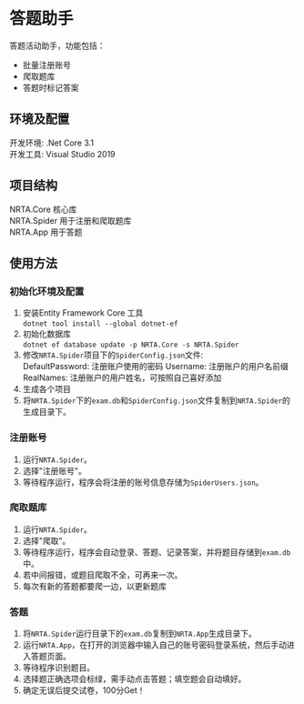 # 答题助手
答题活动助手，功能包括：  
- 批量注册账号
- 爬取题库
- 答题时标记答案
## 环境及配置
开发环境: .Net Core 3.1  
开发工具: Visual Studio 2019
## 项目结构
NRTA.Core 核心库  
NRTA.Spider 用于注册和爬取题库  
NRTA.App 用于答题  
## 使用方法
### 初始化环境及配置
1. 安装Entity Framework Core 工具  
   `dotnet tool install --global dotnet-ef`
2. 初始化数据库  
   `dotnet ef database update -p NRTA.Core -s NRTA.Spider`
3. 修改`NRTA.Spider`项目下的`SpiderConfig.json`文件:  
   DefaultPassword: 注册账户使用的密码
   Username: 注册账户的用户名前缀
   RealNames: 注册账户的用户姓名，可按照自己喜好添加
4. 生成各个项目
5. 将`NRTA.Spider`下的`exam.db`和`SpiderConfig.json`文件复制到`NRTA.Spider`的生成目录下。
### 注册账号
1. 运行`NRTA.Spider`。
2. 选择"注册账号"。
3. 等待程序运行，程序会将注册的账号信息存储为`SpiderUsers.json`。
### 爬取题库
1. 运行`NRTA.Spider`。
2. 选择"爬取"。
3. 等待程序运行，程序会自动登录、答题、记录答案，并将题目存储到`exam.db`中。
4. 若中间报错，或题目爬取不全，可再来一次。
5. 每次有新的答题都要爬一边，以更新题库
### 答题
1. 将`NRTA.Spider`运行目录下的`exam.db`复制到`NRTA.App`生成目录下。
2. 运行`NRTA.App`，在打开的浏览器中输入自己的账号密码登录系统，然后手动进入答题页面。
3. 等待程序识别题目。
4. 选择题正确选项会标绿，需手动点击答题；填空题会自动填好。
5. 确定无误后提交试卷，100分Get！